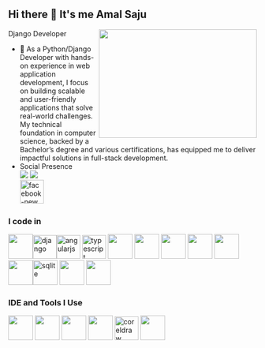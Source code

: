 ## Hi there 👋 It's me Amal Saju

Django Developer 
<img align="right" width="320" height="220" src="https://2gc.ru/assets/Images/django_dev.gif">
- 🌱 As a Python/Django Developer with hands-on experience in web application development, I focus on building scalable and user-friendly applications that solve real-world challenges. My technical foundation in computer science, backed by a Bachelor’s degree and various certifications, has equipped me to deliver impactful solutions in full-stack development.
- Social Presence
<br />  [<img src="https://img.shields.io/badge/LinkedIn-0077B5?style=for-the-badge&logo=linkedin&logoColor=white" />](https://www.linkedin.com/in/amal-saju-37a3271b4/)  [<img src="https://img.shields.io/badge/instagram-d62976?style=for-the-badge&logo=instagram&logoColor=white" />](https://www.instagram.com/amal__saju__) <br/>[<img width="48" height="48" src="https://img.icons8.com/fluency/96/facebook-new.png" alt="facebook-new"/>](https://www.facebook.com/amal.saju.927)

### I code in
<img height="50" width="50" src="https://img.icons8.com/color/48/000000/python.png" /><img width="48" height="48" src="https://img.icons8.com/color/48/django.png" alt="django"/><img width="48" height="48" src="https://img.icons8.com/color/48/angularjs.png" alt="angularjs"/> <img width="48" height="48" src="https://img.icons8.com/color/48/typescript.png" alt="typescript"/> <img height="50" width="50" src="https://img.icons8.com/color/48/000000/java-coffee-cup-logo.png" /> <img height="50" width="50" src="https://img.icons8.com/color/48/000000/html-5.png" /> <img height="50" width="50" src="https://img.icons8.com/color/48/000000/css3.png" />  <img height="50" width="50" src="https://img.icons8.com/color/48/000000/bootstrap.png" />
<img height="50" width="50" src="https://img.icons8.com/color/48/000000/javascript.png"/>  <img height="50" width="50" src="https://img.icons8.com/color/48/000000/mysql-logo.png"/><img width="50" height="50" src="https://img.icons8.com/ios/50/sqlite.png" alt="sqlite"/> <img height="50" width="50" src="https://img.icons8.com/color/48/000000/nodejs.png"/> <img height="50" width="50" src="https://img.icons8.com/color/48/000000/spring-logo.png"/>  

### IDE and Tools I Use
<img height="50" width="50" src="https://img.icons8.com/color/48/000000/visual-studio-code-2019.png"/> <img height="50" width="50" src="https://img.icons8.com/color/48/000000/pycharm.png"/> <img height="50" width="50" src="https://img.icons8.com/color/50/000000/git.png"/>  <img height="50" src="https://img.icons8.com/officel/480/null/java-eclipse.png"/> <img width="48" height="48" src="https://img.icons8.com/color/48/coreldraw.png" alt="coreldraw"/> <img height="50" width="50" src="https://img.icons8.com/doodle/48/000000/adobe-photoshop.png"/>


